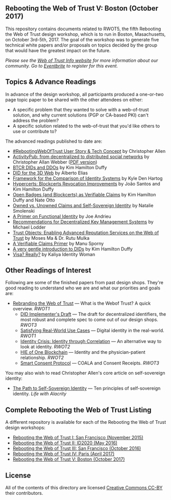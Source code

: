 ## Rebooting the Web of Trust V: Boston (October 2017)

This repository contains documents related to RWOT5, the fifth Rebooting the Web of Trust design workshop, which is to run in Boston, Masachusetts, on October 3rd-5th, 2017. The goal of the workshop was to generate five technical white papers and/or proposals on topics decided by the group that would have the greatest impact on the future.

_Please see the [Web of Trust Info website](http://www.weboftrust.info/) for more information about our community. Go to [Eventbrite](https://www.eventbrite.com/e/rebootingweboftrust-design-workshop-v-fall-2017-in-boston-area-usa-tickets-34984665075) to register for this event._

##  Topics & Advance Readings

In advance of the design workshop, all participants produced a one-or-two page topic paper to be shared with the other attendees on either:

* A specific problem that they wanted to solve with a web-of-trust solution, and why current solutions (PGP or CA-based PKI) can't address the problem?
* A specific solution related to the web-of-trust that you'd like others to use or contribute to?

The advanced readings published to date are:

* [#RebootingWebOfTrust User Story & Tech Concept](topics-and-advance-readings/RWOT-User-Story.md) by Christopher Allen
* [ActivityPub: from decentralized to distributed social networks](topics-and-advance-readings/activitypub-decentralized-distributed.md) by Christopher Allan Webber ([PDF version](https://gitlab.com/dustyweb/talks/blob/master/activitypub/rwot/even_more_distributed_activitypub.pdf))
* [BTCR DIDs and DDOs](topics-and-advance-readings/btcr-dids-ddos.md) by Kim Hamilton Duffy
* [DID for the 3D Web](topics-and-advance-readings/did-3d-web.md) by Alberto Elias
* [Framework for the Comparison of Identity Systems](topics-and-advance-readings/Framework-for-Comparison-of-Identity-Systems.md) by Kyle Den Hartog
* [Hypercerts: Blockcerts Revocation Improvements](topics-and-advance-readings/hypercerts-blockcerts_revocation.md) by João Santos and Kim Hamilton Duffy
* [Open Badges (and Blockcerts) as Verifiable Claims](topics-and-advance-readings/open-badges-as-verifiable-claims.md) by Kim Hamilton Duffy and Nate Otto
* [Owned vs. Unowned Claims and Self-Sovereign Identity](topics-and-advance-readings/owned-vs-unowned-claims-and-ssi.md) by Natalie Smolenski
* [A Primer on Functional Identity](topics-and-advance-readings/functional-identity-primer.md) by Joe Andrieu
* [Recommendations for Decentralized Key Management Systems](topics-and-advance-readings/dkms-recommendations.md) by Michael Lodder
* [Trust Objects: Enabling Advanced Reputation Services on the Web of Trust](topics-and-advance-readings/trust-objects.md) by Moses Ma & Dr. Rutu Mulka
* [A Verifiable Claims Primer](topics-and-advance-readings/verifiable-claims-primer.md) by Manu Sporny
* [A very gentle introduction to DIDs](topics-and-advance-readings/did-gentle-intro.md) by Kim Hamilton Duffy
* [Visa? Really?](topics-and-advance-readings/Visa-Really.md) by Kaliya Identity Woman

## Other Readings of Interest

Following are some of the finished papers from past design shops. They're good reading to understand who we are and what our priorities and goals are:

* [Rebranding the Web of Trust](https://github.com/WebOfTrustInfo/rebooting-the-web-of-trust/blob/master/final-documents/rebranding-web-of-trust.pdf) — What is the Webof Trust? A quick overview. _RWOT1_
   * [DID Implementer's Draft](https://github.com/WebOfTrustInfo/rebooting-the-web-of-trust-fall2016/blob/master/final-documents/did-implementer-draft-10.pdf) — The draft for decentralized identifiers, the most robust and complete spec to come out of our design shops. _RWOT3_
   * [Satisfying Real-World Use Cases](https://github.com/WebOfTrustInfo/rebooting-the-web-of-trust/blob/master/final-documents/satisfying-real-world-use-cases.pdf) — Digital identity in the real-world. _RWOT1_
   * [Identity Crisis: Identity through Correlation](https://github.com/WebOfTrustInfo/ID2020DesignWorkshop/blob/master/final-documents/identity-crisis.pdf) — An alternative way to look at identity. _RWOT2_
   * [HIE of One Blockchain](https://github.com/WebOfTrustInfo/ID2020DesignWorkshop/blob/master/final-documents/physician-patient-relationship.pdf) — Identity and the physician-patient relationship. _RWOT2_
   * [Smart Consent Protocol](https://github.com/WebOfTrustInfo/rebooting-the-web-of-trust-fall2016/blob/master/final-documents/smart-consent-protocol.pdf) — COALA and Consent Receipts. _RWOT3_

You may also wish to read Christopher Allen's core article on self-sovereign identity:

* [The Path to Self-Sovereign Identity](http://www.lifewithalacrity.com/2016/04/the-path-to-self-soverereign-identity.html) — Ten principles of self-sovereign identity. _Life with Alacrity_

## Complete Rebooting the Web of Trust Listing

A different repository is available for each of the Rebooting the Web of Trust design workshops:

* [Rebooting the Web of Trust I: San Francisco (November 2015)](https://github.com/WebOfTrustInfo/rebooting-the-web-of-trust)
* [Rebooting the Web of Trust II: ID2020 (May 2016)](https://github.com/WebOfTrustInfo/ID2020DesignWorkshop)
* [Rebooting the Web of Trust III: San Francisco (October 2016)](https://github.com/WebOfTrustInfo/rebooting-the-web-of-trust-fall2016)
* [Rebooting the Web of Trust IV: Paris (April 2017)](https://github.com/WebOfTrustInfo/rebooting-the-web-of-trust-spring2017)
* [Rebooting the Web of Trust V: Boston (October 2017)](https://github.com/WebOfTrustInfo/rebooting-the-web-of-trust-fall2017)

## License

All of the contents of this directory are licensed [Creative Commons CC-BY](https://github.com/WebOfTrustInfo/rebooting-the-web-of-trust/blob/master/final-documents/LICENSE-CC-BY-4.0.md) their contributors.

